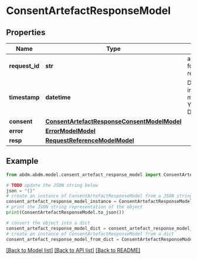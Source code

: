 # ConsentArtefactResponseModel


## Properties

Name | Type | Description | Notes
------------ | ------------- | ------------- | -------------
**request_id** | **str** | a nonce, unique for each HTTP request | 
**timestamp** | **datetime** | Date time format in UTC, includes miliseconds YYYY-MM-DDThh:mm:ss.vZ | 
**consent** | [**ConsentArtefactResponseConsentModelModel**](ConsentArtefactResponseConsentModel.md) |  | [optional] 
**error** | [**ErrorModelModel**](ErrorModel.md) |  | [optional] 
**resp** | [**RequestReferenceModelModel**](RequestReferenceModel.md) |  | 

## Example

```python
from abdm.abdm.model.consent_artefact_response_model import ConsentArtefactResponseModel

# TODO update the JSON string below
json = "{}"
# create an instance of ConsentArtefactResponseModel from a JSON string
consent_artefact_response_model_instance = ConsentArtefactResponseModel.from_json(json)
# print the JSON string representation of the object
print(ConsentArtefactResponseModel.to_json())

# convert the object into a dict
consent_artefact_response_model_dict = consent_artefact_response_model_instance.to_dict()
# create an instance of ConsentArtefactResponseModel from a dict
consent_artefact_response_model_from_dict = ConsentArtefactResponseModel.from_dict(consent_artefact_response_model_dict)
```
[[Back to Model list]](../README.md#documentation-for-models) [[Back to API list]](../README.md#documentation-for-api-endpoints) [[Back to README]](../README.md)


